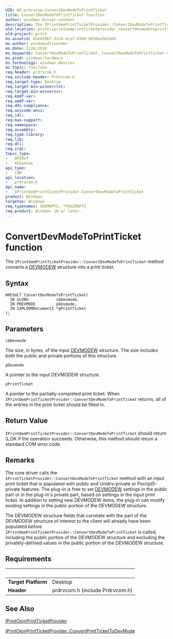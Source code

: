 ```yaml
---
UID: NF:prdrvcom.ConvertDevModeToPrintTicket
title: ConvertDevModeToPrintTicket function
author: windows-driver-content
description: The IPrintOemPrintTicketProvider::ConvertDevModeToPrintTicket method converts a DEVMODEW structure into a print ticket.
old-location: print\iprintoemprintticketprovider_convertdevmodetoprintticket.htm
old-project: print
ms.assetid: b2e029b7-32c0-4cef-8388-9d30aa5610d3
ms.author: windowsdriverdev
ms.date: 2/26/2018
ms.keywords: ConvertDevModeToPrintTicket, ConvertDevModeToPrintTicket method [Print Devices], ConvertDevModeToPrintTicket method [Print Devices], IPrintOemPrintTicketProvider interface, IPrintOemPrintTicketProvider interface [Print Devices], ConvertDevModeToPrintTicket method, IPrintOemPrintTicketProvider::ConvertDevModeToPrintTicket, prdrvcom/IPrintOemPrintTicketProvider::ConvertDevModeToPrintTicket, print.iprintoemprintticketprovider_convertdevmodetoprintticket, print_ticket-package_4605321f-640a-438b-a4cc-6e34ef5521b1.xml
ms.prod: windows-hardware
ms.technology: windows-devices
ms.topic: function
req.header: prdrvcom.h
req.include-header: Prdrvcom.h
req.target-type: Desktop
req.target-min-winverclnt: 
req.target-min-winversvr: 
req.kmdf-ver: 
req.umdf-ver: 
req.ddi-compliance: 
req.unicode-ansi: 
req.idl: 
req.max-support: 
req.namespace: 
req.assembly: 
req.type-library: 
req.lib: 
req.dll: 
req.irql: 
topic_type:
-	APIRef
-	kbSyntax
api_type:
-	COM
api_location:
-	prdrvcom.h
api_name:
-	IPrintOemPrintTicketProvider.ConvertDevModeToPrintTicket
product: Windows
targetos: Windows
req.typenames: SHIMOPTS, *PSHIMOPTS
req.product: Windows 10 or later.
---
```



# ConvertDevModeToPrintTicket function
The <code>IPrintOemPrintTicketProvider::ConvertDevModeToPrintTicket</code> method converts a <a href="https://msdn.microsoft.com/library/windows/hardware/ff552837">DEVMODEW</a> structure into a print ticket.

## Syntax

```
HRESULT ConvertDevModeToPrintTicket(
  IN ULONG            cbDevmode,
  IN PDEVMODE         pDevmode,
  IN IXMLDOMDocument2 *pPrintTicket
);
```

## Parameters

`cbDevmode`

The size, in bytes, of the input <a href="https://msdn.microsoft.com/library/windows/hardware/ff552837">DEVMODEW</a> structure. The size includes both the public and private portions of this structure.

`pDevmode`

A pointer to the input DEVMODEW structure.

`pPrintTicket`

A pointer to the partially-completed print ticket. When <code>IPrintOemPrintTicketProvider::ConvertDevModeToPrintTicket</code> returns, all of the entries in the print ticket should be filled in.


## Return Value

<code>IPrintOemPrintTicketProvider::ConvertDevModeToPrintTicket</code> should return S_OK if the operation succeeds. Otherwise, this method should return a standard COM error code.

## Remarks

The core driver calls the <code>IPrintTicketProvider::ConvertDevModeToPrintTicket</code> method with an input print ticket that is populated with public and Unidrv-private or Pscript5-private features. The plug-in is free to set <a href="https://msdn.microsoft.com/library/windows/hardware/ff552837">DEVMODEW</a> settings in the public part or in the plug-in's private part, based on settings in the input print ticket. In addition to setting new DEVMODEW items, the plug-in can modify existing settings in the public portion of the DEVMODEW structure.

The DEVMODEW structure fields that correlate with the part of the DEVMODEW structure of interest to the client will already have been populated before <code>IPrintOemPrintTicketProvider::ConvertDevModeToPrintTicket</code> is called, including the public portion of the DEVMODEW structure and excluding the privately-defined values in the public portion of the DEVMODEW structure.

## Requirements
| &nbsp; | &nbsp; |
| ---- |:---- |
| **Target Platform** | Desktop |
| **Header** | prdrvcom.h (include Prdrvcom.h) |

## See Also

<a href="https://msdn.microsoft.com/a32b5ec9-b4f2-4f33-879d-252806bd34ed">IPrintOemPrintTicketProvider</a>



<a href="https://msdn.microsoft.com/library/windows/hardware/ff553167">IPrintOemPrintTicketProvider::ConvertPrintTicketToDevMode</a>